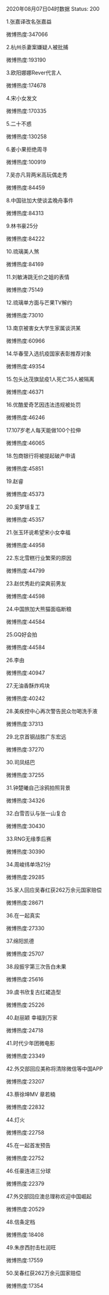 2020年08月07日04时数据
Status: 200

1.张嘉译改名张嘉益

微博热度:347066

2.杭州杀妻案嫌疑人被批捕

微博热度:193190

3.欧阳娜娜Rever代言人

微博热度:174678

4.宋小女发文

微博热度:170335

5.二十不惑

微博热度:130258

6.姜小果拒绝周寻

微博热度:100919

7.吴亦凡背两米高玩偶走秀

微博热度:84459

8.中国驻加大使谈孟晚舟事件

微博热度:84313

9.林书豪25分

微博热度:84222

10.琉璃美人煞

微博热度:84169

11.刘敏涛跳无价之姐的表情

微博热度:75149

12.琉璃单方面与芒果TV解约

微博热度:73010

13.南京被害女大学生家属谈洪某

微博热度:60966

14.华春莹入选抗疫国家表彰推荐对象

微博热度:49354

15.包头达茂旗鼠疫1人死亡35人被隔离

微博热度:46371

16.优酷爱奇艺因违法违规被处罚

微博热度:46246

17.107岁老人每天能做100个拉伸

微博热度:46065

18.包商银行将被提起破产申请

微博热度:45851

19.赵睿

微博热度:45373

20.奚梦瑶复工

微博热度:45357

21.张玉环说希望宋小女幸福

微博热度:44958

22.东北雪糕行业繁荣的原因

微博热度:44799

23.赵优秀赴约梁爽前男友

微博热度:44598

24.中国旅加大熊猫面临断粮

微博热度:44584

25.GQ好会拍

微博热度:44584

26.李由

微博热度:40947

27.无油香酥炸鸡块

微博热度:40242

28.美疾控中心再次警告民众勿喝洗手液

微博热度:37313

29.北京首钢战胜广东宏远

微博热度:37270

30.司凤结巴

微博热度:37255

31.钟楚曦自己涂鸦拍照背景

微博热度:34326

32.白雪否认与张一山复合

微博热度:30430

33.RNG无缘季后赛

微博热度:30390

34.周峻纬单场21分

微博热度:29285

35.家人回应吴春红获262万余元国家赔偿

微博热度:28671

36.在一起真实

微博热度:27330

37.绵阳凯德

微博热度:25707

38.段振宇第三次告白未果

微博热度:25616

39.虞书欣复古红裙造型

微博热度:25226

40.赵丽颖 幸福到万家

微博热度:24718

41.时代少年团微电影

微博热度:23349

42.外交部回应美称将清除微信等中国APP

微博热度:23207

43.蔡徐坤MV 章若楠

微博热度:22832

44.灯火

微博热度:22758

45.在一起首发预告

微博热度:22752

46.任豪连进三分球

微博热度:22379

47.外交部回应澳总理称欢迎中国崛起

微博热度:20529

48.信条定档

微博热度:18408

49.朱彦西肘击杜润旺

微博热度:17559

50.吴春红获262万余元国家赔偿

微博热度:17354

